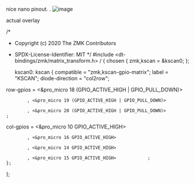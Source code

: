 nice nano pinout. .
![image](https://github.com/sriharshaguthikonda/zmk_config_boardsource3x4_nicenano_v2/assets/16268244/ff145b9d-76cc-4aa6-b0db-a72ae394764a)


actual overlay


/*
* Copyright (c) 2020 The ZMK Contributors
* SPDX-License-Identifier: MIT
*/
#include <dt-bindings/zmk/matrix_transform.h>
/ {
    chosen {
        zmk,kscan = &kscan0;
    };
  
    kscan0: kscan {
        compatible = "zmk,kscan-gpio-matrix";
        label = "KSCAN";
        diode-direction = "col2row";
  
 row-gpios
            = <&pro_micro 18 (GPIO_ACTIVE_HIGH | GPIO_PULL_DOWN)>
            
            , <&pro_micro 19 (GPIO_ACTIVE_HIGH | GPIO_PULL_DOWN)>
            
            , <&pro_micro 20 (GPIO_ACTIVE_HIGH | GPIO_PULL_DOWN)>             ;
            
 col-gpios
            = <&pro_micro 10 GPIO_ACTIVE_HIGH>
            
            , <&pro_micro 16 GPIO_ACTIVE_HIGH>
            
            , <&pro_micro 14 GPIO_ACTIVE_HIGH>
            
            , <&pro_micro 15 GPIO_ACTIVE_HIGH>            ;
    };
};
